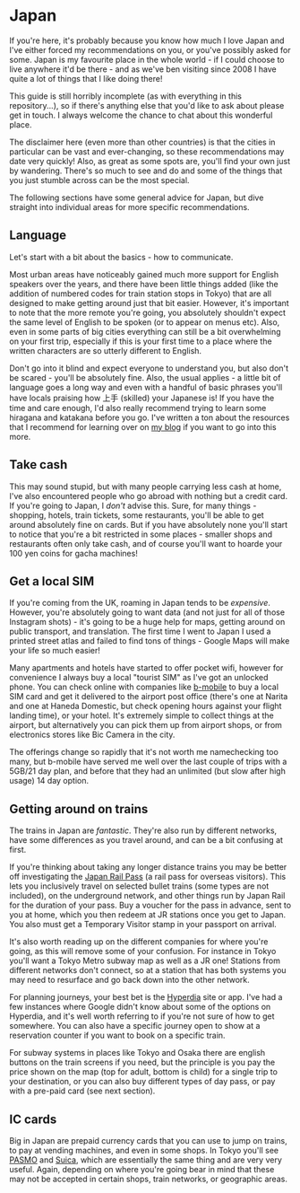 # Japan

If you're here, it's probably because you know how much I love Japan and I've either forced my recommendations on you, or you've possibly asked for some. Japan is my favourite place in the whole world - if I could choose to live anywhere it'd be there - and as we've ben visiting since 2008 I have quite a lot of things that I like doing there!

This guide is still horribly incomplete (as with everything in this repository...), so if there's anything else that you'd like to ask about please get in touch. I always welcome the chance to chat about this wonderful place.

The disclaimer here (even more than other countries) is that the cities in particular can be vast and ever-changing, so these recommendations may date very quickly! Also, as great as some spots are, you'll find your own just by wandering. There's so much to see and do and some of the things that you just stumble across can be the most special.

The following sections have some general advice for Japan, but dive straight into individual areas for more specific recommendations.

## Language
Let's start with a bit about the basics - how to communicate.

Most urban areas have noticeably gained much more support for English speakers over the years, and there have been little things added (like the addition of numbered codes for train station stops in Tokyo) that are all designed to make getting around just that bit easier. However, it's important to note that the more remote you're going, you absolutely shouldn't expect the same level of English to be spoken (or to appear on menus etc). Also, even in some parts of big cities everything can still be a bit overwhelming on your first trip, especially if this is your first time to a place where the written characters are so utterly different to English.

Don't go into it blind and expect everyone to understand you, but also don't be scared - you'll be absolutely fine. Also, the usual applies - a little bit of language goes a long way and even with a handful of basic phrases you'll have locals praising how 上手 (skilled) your Japanese is! If you have the time and care enough, I'd also really recommend trying to learn some hiragana and katakana before you go. I've written a ton about the resources that I recommend for learning over on [my blog](https://sallylait.com/blog/2018/08/24/learning-japanese/) if you want to go into this more.

## Take cash
This may sound stupid, but with many people carrying less cash at home, I've also encountered people who go abroad with nothing but a credit card. If you're going to Japan, I _don't_ advise this. Sure, for many things - shopping, hotels, train tickets, some restaurants, you'll be able to get around absolutely fine on cards. But if you have absolutely none you'll start to notice that you're a bit restricted in some places - smaller shops and restaurants often only take cash, and of course you'll want to hoarde your 100 yen coins for gacha machines!

## Get a local SIM
If you're coming from the UK, roaming in Japan tends to be _expensive_. However, you're absolutely going to want data (and not just for all of those Instagram shots) - it's going to be a huge help for maps, getting around on public transport, and translation. The first time I went to Japan I used a printed street atlas and failed to find tons of things - Google Maps will make your life so much easier!

Many apartments and hotels have started to offer pocket wifi, however for convenience I always buy a local "tourist SIM" as I've got an unlocked phone. You can check online with companies like [b-mobile](http://www.bmobile.ne.jp/english/) to buy a local SIM card and get it delivered to the airport post office (there's one at Narita and one at Haneda Domestic, but check opening hours against your flight landing time), or your hotel. It's extremely simple to collect things at the airport, but alternatively you can pick them up from airport shops, or from electronics stores like Bic Camera in the city.

The offerings change so rapidly that it's not worth me namechecking too many, but b-mobile have served me well over the last couple of trips with a 5GB/21 day plan, and before that they had an unlimited (but slow after high usage) 14 day option.

## Getting around on trains
The trains in Japan are *fantastic*. They're also run by different networks, have some differences as you travel around, and can be a bit confusing at first.

If you're thinking about taking any longer distance trains you may be better off investigating the [Japan Rail Pass](https://en.wikipedia.org/wiki/Japan_Rail_Pass) (a rail pass for overseas visitors). This lets you inclusively travel on selected bullet trains (some types are not included), on the underground network, and other things run by Japan Rail for the duration of your pass. Buy a voucher for the pass in advance, sent to you at home, which you then redeem at JR stations once you get to Japan. You also must get a Temporary Visitor stamp in your passport on arrival.

It's also worth reading up on the different companies for where you're going, as this will remove some of your confusion. For instance in Tokyo you'll want a Tokyo Metro subway map as well as a JR one! Stations from different networks don't connect, so at a station that has both systems you may need to resurface and go back down into the other network.

For planning journeys, your best bet is the [Hyperdia](http://www.hyperdia.com/en/) site or app. I've had a few instances where Google didn't know about some of the options on Hyperdia, and it's well worth referring to if you're not sure of how to get somewhere. You can also have a specific journey open to show at a reservation counter if you want to book on a specific train.

For subway systems in places like Tokyo and Osaka there are english buttons on the train screens if you need, but the principle is you pay the price shown on the map (top for adult, bottom is child) for a single trip to your destination, or you can also buy different types of day pass, or pay with a pre-paid card (see next section).

## IC cards
Big in Japan are prepaid currency cards that you can use to jump on trains, to pay at vending machines, and even in some shops. In Tokyo you'll see [PASMO](https://www.pasmo.co.jp/en/) and [Suica](http://www.jreast.co.jp/e/pass/suica.html), which are essentially the same thing and are very very useful. Again, depending on where you're going bear in mind that these may not be accepted in certain shops, train networks, or geographic areas.
